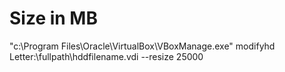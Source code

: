 # Size in MB
"c:\Program Files\Oracle\VirtualBox\VBoxManage.exe" modifyhd Letter:\fullpath\hddfilename.vdi --resize 25000
